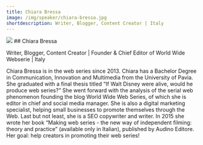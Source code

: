 ```yaml
---
title: Chiara Bressa
image: /img/speaker/chiara-bressa.jpg
shortdescription: Writer, Blogger, Content Creator | Italy
---
```

<img src="/img/speaker/chiara-bressa.jpg">
## Chiara Bressa

Writer, Blogger, Content Creator | Founder & Chief Editor of World Wide Webserie | Italy

Chiara Bressa is in the web series since 2013. Chiara has a Bachelor Degree in Communication, Innovation and Multimedia from the University of Pavia. She graduated with a final thesis titled “If Walt Disney were alive, would he produce web series?” She went forward with the analysis of the serial web phenomenon founding the blog World Wide Web Series, of which she is editor in chief and social media manager. She is also a digital marketing specialist, helping small businesses to promote themselves through the Web. Last but not least, she is a SEO copywriter and writer. In 2015 she wrote her book “Making web series - the new way of independent filming: theory and practice” (available only in Italian), published by Audino Editore. Her goal: help creators in promoting their web series!